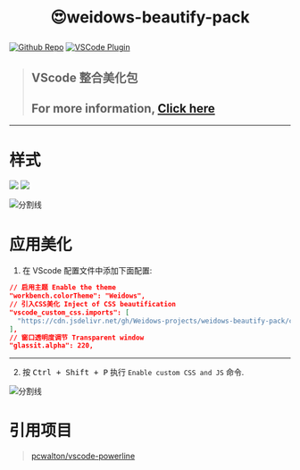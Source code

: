 <!--
 * @?: *********************************************************************
 * @Author: Weidows
 * @Date: 2021-05-14 04:28:22
 * @LastEditors: Weidows
 * @LastEditTime: 2021-09-29 00:48:02
 * @FilePath: \weidows-beautify-pack\README.md
 * @Description:
 * @!: *********************************************************************
-->

<h1 align="center">

😍weidows-beautify-pack

</h1>

[github-shield]: https://img.shields.io/github/stars/Weidows-projects/weidows-beautify-pack?style=social
[github-url]: https://github.com/Weidows-projects/weidows-beautify-pack

[vscode-shield]: https://img.shields.io/visual-studio-marketplace/r/Weidows.weidows-beautify-pack?logo=visual-studio-code&style=social
[vscode-url]: https://marketplace.visualstudio.com/items?itemName=Weidows.weidows-beautify-pack

[![Github Repo][github-shield]][github-url]
[![VSCode Plugin][vscode-shield]][vscode-url]

> ##  VScode 整合美化包
> ## For more information, [Click here][github-url]

---

# 样式

![](https://cdn.jsdelivr.net/gh/Weidows-projects/weidows-beautify-pack/images/1.png)
![](https://cdn.jsdelivr.net/gh/Weidows-projects/weidows-beautify-pack/images/2.png)


![分割线](https://www.helloimg.com/images/2022/07/01/ZM0SoX.png)


# 应用美化

1. 在 VScode 配置文件中添加下面配置:

  ```json
  // 启用主题 Enable the theme
  "workbench.colorTheme": "Weidows",
  // 引入CSS美化 Inject of CSS beautification
  "vscode_custom_css.imports": [
    "https://cdn.jsdelivr.net/gh/Weidows-projects/weidows-beautify-pack/css/lights-on.css"
  ],
  // 窗口透明度调节 Transparent window
  "glassit.alpha": 220,
  ```

---

2. 按 <kbd>Ctrl + Shift + P</kbd> 执行 `Enable custom CSS and JS` 命令.


![分割线](https://www.helloimg.com/images/2022/07/01/ZM0SoX.png)

# 引用项目

> [pcwalton/vscode-powerline](https://github.com/pcwalton/vscode-powerline)
